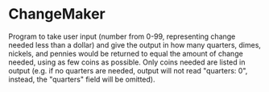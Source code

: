 # ChangeMaker
Program to take user input (number from 0-99, representing change needed less than a dollar) and give the output in how many quarters, 
dimes, nickels, and pennies would be returned to equal the amount of change needed, using as few coins as possible.  Only coins needed are 
listed in output (e.g. if no quarters are needed, output will not read "quarters: 0", instead, the "quarters" field will be omitted).
